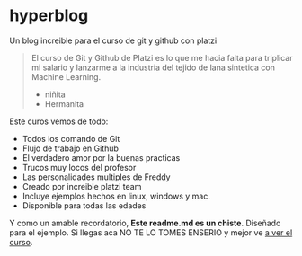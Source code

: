 # hyperblog
Un blog increible para el curso de git y github con platzi

> El curso de Git y Github de Platzi es lo que me hacia falta para triplicar mi salario y lanzarme a la industria del tejido de lana sintetica con Machine Learning.
> * niñita
> * Hermanita

Este curos vemos de todo:
* Todos los comando de Git
* Flujo de trabajo en Github
* El verdadero amor por la buenas practicas
* Trucos muy locos del profesor
* Las personalidades multiples de Freddy
* Creado por increible platzi team
* Incluye ejemplos hechos en linux, windows y mac.
* Disponible para todas las edades

Y como un amable recordatorio, **Este readme.md es un chiste**. Diseñado para el ejemplo. Si llegas aca NO TE LO TOMES ENSERIO y mejor ve [a ver el curso](https://google.com 'a ver el curso'). 

